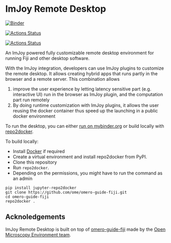 # ImJoy Remote Desktop
[![Binder](https://mybinder.org/badge_logo.svg)](https://mybinder.org/v2/gh/oeway/omero-guide-fiji/imjoy?urlpath=desktop)

[![Actions Status](https://github.com/imjoy-team/imjoy-remote-desktop/workflows/repo2docker/badge.svg)](https://github.com/imjoy-team/imjoy-remote-desktop/actions)

[![Actions Status](https://github.com/imjoy-team/imjoy-remote-desktop/workflows/sphinx/badge.svg)](https://github.com/imjoy-team/imjoy-remote-desktop/actions)


An ImJoy powered fully customizable remote desktop environment for running Fiji and other desktop software.

With the ImJoy integration, developers can use ImJoy plugins to customize the remote desktop. It allows creating hybrid apps that runs partly in the browser and a remote server. This combination allows 
 1) improve the user experience by letting latency sensitive part (e.g. interactive UI) run in the browser as ImJoy plugin, and the computation part run remotely
 2) By doing runtime customization with ImJoy plugins, it allows the user reusing the docker container thus speed up the launching in a public docker environment


To run the desktop, you can either [run on mybinder.org](https://mybinder.org/v2/gh/oeway/omero-guide-fiji/imjoy?urlpath=desktop) or build locally with [repo2docker](https://repo2docker.readthedocs.io/).

To build locally:

 * Install [Docker](https://www.docker.com/) if required
 * Create a virtual environment and install repo2docker from PyPI.
 * Clone this repository
 * Run  ``repo2docker``. 
 * Depending on the permissions, you might have to run the command as an admin

```
pip install jupyter-repo2docker
git clone https://github.com/ome/omero-guide-fiji.git
cd omero-guide-fiji
repo2docker .
```

## Acknoledgements

ImJoy Remote Desktop is built on top of [omero-guide-fiji](https://github.com/ome/omero-guide-fiji) made by the [Open Microscopy Environment team](https://github.com/ome).